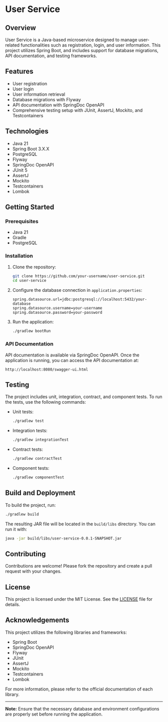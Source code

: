 # User Service

## Overview

User Service is a Java-based microservice designed to manage user-related functionalities such as registration, login,
and user information. This project utilizes Spring Boot, and includes support for database migrations,
API documentation, and testing frameworks.

## Features

- User registration
- User login
- User information retrieval
- Database migrations with Flyway
- API documentation with SpringDoc OpenAPI
- Comprehensive testing setup with JUnit, AssertJ, Mockito, and Testcontainers

## Technologies

- Java 21
- Spring Boot 3.X.X
- PostgreSQL
- Flyway
- SpringDoc OpenAPI
- JUnit 5
- AssertJ
- Mockito
- Testcontainers
- Lombok

## Getting Started

### Prerequisites

- Java 21
- Gradle
- PostgreSQL

### Installation

1. Clone the repository:

   ```sh
   git clone https://github.com/your-username/user-service.git
   cd user-service
   ```

2. Configure the database connection in `application.properties`:

   ```properties
   spring.datasource.url=jdbc:postgresql://localhost:5432/your-database
   spring.datasource.username=your-username
   spring.datasource.password=your-password
   ```

3. Run the application:

   ```sh
   ./gradlew bootRun
   ```

### API Documentation

API documentation is available via SpringDoc OpenAPI. Once the application is running, you can access the API documentation at:

```
http://localhost:8080/swagger-ui.html
```

## Testing

The project includes unit, integration, contract, and component tests. To run the tests, use the following commands:

- Unit tests:

  ```sh
  ./gradlew test
  ```

- Integration tests:

  ```sh
  ./gradlew integrationTest
  ```

- Contract tests:

  ```sh
  ./gradlew contractTest
  ```

- Component tests:

  ```sh
  ./gradlew componentTest
  ```

## Build and Deployment

To build the project, run:

```sh
./gradlew build
```

The resulting JAR file will be located in the `build/libs` directory. You can run it with:

```sh
java -jar build/libs/user-service-0.0.1-SNAPSHOT.jar
```

## Contributing

Contributions are welcome! Please fork the repository and create a pull request with your changes.

## License

This project is licensed under the MIT License. See the [LICENSE](LICENSE) file for details.

## Acknowledgements

This project utilizes the following libraries and frameworks:

- Spring Boot
- SpringDoc OpenAPI
- Flyway
- JUnit
- AssertJ
- Mockito
- Testcontainers
- Lombok

For more information, please refer to the official documentation of each library.

---
**Note:** Ensure that the necessary database and environment configurations are properly set before running the application.